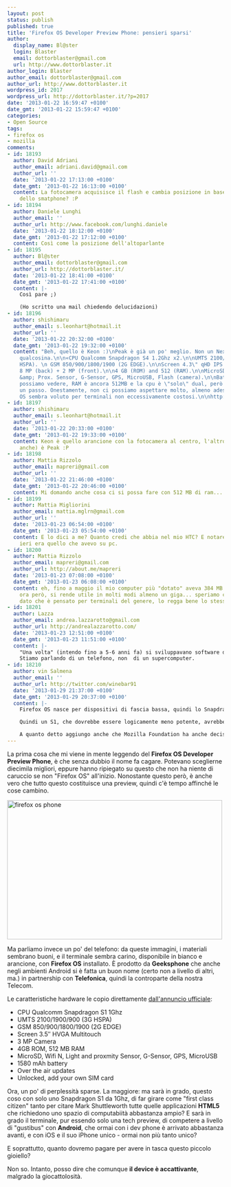 ```yaml
---
layout: post
status: publish
published: true
title: 'Firefox OS Developer Preview Phone: pensieri sparsi'
author:
  display_name: Bl@ster
  login: Blaster
  email: dottorblaster@gmail.com
  url: http://www.dottorblaster.it
author_login: Blaster
author_email: dottorblaster@gmail.com
author_url: http://www.dottorblaster.it
wordpress_id: 2017
wordpress_url: http://dottorblaster.it/?p=2017
date: '2013-01-22 16:59:47 +0100'
date_gmt: '2013-01-22 15:59:47 +0100'
categories:
- Open Source
tags:
- firefox os
- mozilla
comments:
- id: 18193
  author: David Adriani
  author_email: adriani.david@gmail.com
  author_url: ''
  date: '2013-01-22 17:13:00 +0100'
  date_gmt: '2013-01-22 16:13:00 +0100'
  content: La fotocamera acquisisce il flash e cambia posizione in base al colore
    dello smatphone? :P
- id: 18194
  author: Daniele Lunghi
  author_email: ''
  author_url: http://www.facebook.com/lunghi.daniele
  date: '2013-01-22 18:12:00 +0100'
  date_gmt: '2013-01-22 17:12:00 +0100'
  content: Così come la posizione dell'altoparlante
- id: 18195
  author: Bl@ster
  author_email: dottorblaster@gmail.com
  author_url: http://dottorblaster.it/
  date: '2013-01-22 18:41:00 +0100'
  date_gmt: '2013-01-22 17:41:00 +0100'
  content: |-
    Così pare ;)

    (Ho scritto una mail chiedendo delucidazioni)
- id: 18196
  author: shishimaru
  author_email: s.leonhart@hotmail.it
  author_url: ''
  date: '2013-01-22 20:32:00 +0100'
  date_gmt: '2013-01-22 19:32:00 +0100'
  content: "Beh, quello è Keon :)\nPeak è già un po' meglio. Non un Nexus 4, ma già
    qualcosina.\n\n«CPU Qualcomm Snapdragon S4 1.2Ghz x2.\n\nUMTS 2100/1900/900 (3G
    HSPA). \n GSM 850/900/1800/1900 (2G EDGE).\n\nScreen 4.3\" qHD IPS Multitouch.\n\nCamera
    8 MP (back) + 2 MP (front).\n\n4 GB (ROM) and 512 (RAM).\n\nMicroSD, Wifi N, Light
    &amp; Prox. Sensor, G-Sensor, GPS, MicroUSB, Flash (camera).\n\nBattery 1800 mAh.»\n\nCome
    possiamo vedere, RAM è ancora 512MB e la cpu è \"solo\" dual, però è pur sempre
    un passo. Onestamente, non ci possiamo aspettare molto, almeno adesso. Firefox
    OS sembra voluto per terminali non eccessivamente costosi.\n\nhttp://www.geeksphone.com/"
- id: 18197
  author: shishimaru
  author_email: s.leonhart@hotmail.it
  author_url: ''
  date: '2013-01-22 20:33:00 +0100'
  date_gmt: '2013-01-22 19:33:00 +0100'
  content: Keon è quello arancione con la fotocamera al centro, l'altro (più potente
    anche) è Peak :P
- id: 18198
  author: Mattia Rizzolo
  author_email: mapreri@gmail.com
  author_url: ''
  date: '2013-01-22 21:46:00 +0100'
  date_gmt: '2013-01-22 20:46:00 +0100'
  content: Mi domando anche cosa ci si possa fare con 512 MB di ram...
- id: 18199
  author: Mattia Migliorini
  author_email: mattia.mglrn@gmail.com
  author_url: ''
  date: '2013-01-23 06:54:00 +0100'
  date_gmt: '2013-01-23 05:54:00 +0100'
  content: E lo dici a me? Quanto credi che abbia nel mio HTC? E notare che fino a
    ieri era quello che avevo su pc.
- id: 18200
  author: Mattia Rizzolo
  author_email: mapreri@gmail.com
  author_url: http://about.me/mapreri
  date: '2013-01-23 07:08:00 +0100'
  date_gmt: '2013-01-23 06:08:00 +0100'
  content: eh, fino a maggio il mio computer più "dotato" aveva 384 MB di ram.....
    ora però, si rende utile in molti modi almeno un giga... speriamo che il sistema,
    dato che è pensato per terminali del genere, lo regga bene lo stesso.
- id: 18201
  author: Lazza
  author_email: andrea.lazzarotto@gmail.com
  author_url: http://andrealazzarotto.com/
  date: '2013-01-23 12:51:00 +0100'
  date_gmt: '2013-01-23 11:51:00 +0100'
  content: |-
    "Una volta" (intendo fino a 5-6 anni fa) si sviluppavano software di qualità che fossero anche ben ottimizzati per l'hardware. Ora invece c'è sempre la tendenza ad aumentare l'hardware "per il piffero". 1 GHz non mi sembra per niente poco, e se le applicazioni fossero fatte bene basterebbero 400 MB di RAM... o.O
    Stiamo parlando di un telefono, non  di un supercomputer.
- id: 18210
  author: vin Salmena
  author_email: ''
  author_url: http://twitter.com/winebar91
  date: '2013-01-29 21:37:00 +0100'
  date_gmt: '2013-01-29 20:37:00 +0100'
  content: |-
    Firefox OS nasce per dispositivi di fascia bassa, quindi lo Snapdragon S1 può andare bene. A detta di ARM da quest'anno sarà possibile produrre terminali da meno di 100$/€ con una CPU che consuma meno e va (poco) più di quelle dei top di gamma del 2010 (parliamo di Nexus One e Galaxy S).

    Quindi un S1, che dovrebbe essere logicamente meno potente, avrebbe molto più senso. Porterebbe gli sviluppatori a fare un'ottimizzazione maggiore delle loro applicazioni perchè lo vedrebbero scattoso sul developer phone. In questo modo, anche senza ottimizzazione "massiccia" (cioè senza ottimizzare il codice all'estremo) si riduce il rischio di vedere applicazioni non ottimizzate al D1.

    A quanto detto aggiungo anche che Mozilla Foundation ha anche deciso di aiutare gli sviluppatori nella creazione delle applicazioni per Firefox OS.
---
```

<p>La prima cosa che mi viene in mente leggendo del <strong>Firefox OS Developer Preview Phone</strong>, è che senza dubbio il nome fa cagare. Potevano sceglierne diecimila migliori, eppure hanno ripiegato su questo che non ha niente di caruccio se non "Firefox OS" all'inizio. Nonostante questo però, è anche vero che tutto questo costituisce una preview, quindi c'è tempo affinché le cose cambino.</p>
<p><img class="aligncenter" alt="firefox os phone" src="https://hacks.mozilla.org/wp-content/uploads/2013/01/geeksphone.jpg" width="500" height="324" /></p>
<p>Ma parliamo invece un po' del telefono: da queste immagini, i materiali sembrano buoni, e il terminale sembra carino, disponibile in bianco e arancione, con <strong>Firefox OS</strong> installato. È prodotto da <strong>Geeksphone</strong> che anche negli ambienti Android si è fatta un buon nome (certo non a livello di altri, ma.) in partnership con <strong>Telefonica</strong>, quindi la controparte della nostra Telecom.</p>
<p>Le caratteristiche hardware le copio direttamente <a href="https://hacks.mozilla.org/2013/01/announcing-the-firefox-os-developer-preview-phone/">dall'annuncio ufficiale</a>:</p>
<ul>
<li>CPU Qualcomm Snapdragon S1 1Ghz</li>
<li>UMTS 2100/1900/900 (3G HSPA)</li>
<li>GSM 850/900/1800/1900 (2G EDGE)</li>
<li>Screen 3.5″ HVGA Multitouch</li>
<li>3 MP Camera</li>
<li>4GB ROM, 512 MB RAM</li>
<li>MicroSD, Wifi N, Light and proxmity Sensor, G-Sensor, GPS, MicroUSB</li>
<li>1580 mAh battery</li>
<li>Over the air updates</li>
<li>Unlocked, add your own SIM card</li>
</ul>
<p>Ora, un po' di perplessità sparse. La maggiore: ma sarà in grado, questo coso con solo uno Snapdragon S1 da 1Ghz, di far girare come "first class citizen" tanto per citare Mark Shuttleworth tutte quelle applicazioni <strong>HTML5</strong> che richiedono uno spazio di computabiità abbastanza ampio? E sarà in grado il terminale, pur essendo solo una tech preview, di competere a livello di "gustibus" con <strong>Android</strong>, che ormai con i dev phone è arrivato abbastanza avanti, e con iOS e il suo iPhone unico - ormai non più tanto unico?</p>
<p>E soprattutto, quanto dovremo pagare per avere in tasca questo piccolo gioiello?</p>
<p>Non so. Intanto, posso dire che comunque <strong>il device è accattivante</strong>, malgrado la giocattolosità.</p>
